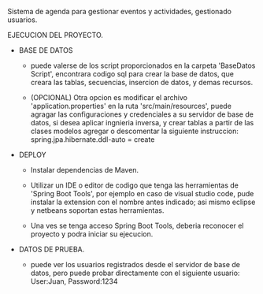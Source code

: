 Sistema de agenda para gestionar eventos y actividades, gestionado usuarios.

EJECUCION DEL PROYECTO.

- BASE DE DATOS

     - puede valerse de los script proporcionados en la carpeta 'BaseDatos Script', encontrara codigo sql para crear la base de datos, que creara las tablas, secuencias, insercion de datos, y demas recursos.

     - (OPCIONAL) Otra opcion es modificar el archivo  'application.properties' en la ruta 'src/main/resources',  puede agragar las configuraciones y credenciales a su servidor de base de datos, si desea aplicar ingnieria inversa, y crear tablas a partir de las clases modelos agregar o descomentar la siguiente instruccion: spring.jpa.hibernate.ddl-auto = create

- DEPLOY

    - Instalar dependencias de Maven.
    
    - Utilizar un IDE o editor de codigo que tenga las herramientas de 'Spring Boot Tools', por ejemplo en caso de visual studio code, pude instalar la extension con el nombre antes indicado; asi mismo eclipse y netbeans soportan estas herramientas.

    - Una ves se tenga acceso  Spring Boot Tools, deberia reconocer el proyecto y podra iniciar su ejecucion.

- DATOS DE PRUEBA.
   
   - puede ver los usuarios registrados desde el servidor de base de datos, pero puede probar directamente con el siguiente usuario: User:Juan, Password:1234


